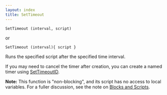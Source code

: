 ```yaml
---
layout: index
title: SetTimeout
---
```


    SetTimeout (interval, script)

or

    SetTimeout (interval){ script }

Runs the specified script after the specified time interval.

If you may need to cancel the timer after creation, you can create a named timer using [SetTimeoutID](settimeoutid.html).

**Note:** This function is "non-blocking", and its script has no access to local variables. For a fuller discussion, see the note on [Blocks and Scripts](../../blocks_and_scripts.html).
